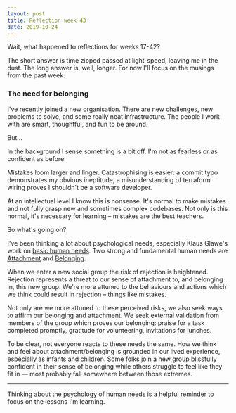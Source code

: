 ```yaml
---
layout: post
title: Reflection week 43
date: 2019-10-24
---
```


Wait, what happened to reflections for weeks 17-42?

The short answer is time zipped passed at light-speed, leaving me in the dust. The long answer is, well, longer. For now I'll focus on the musings from the past week.  

### The need for belonging

I've recently joined a new organisation. There are new challenges, new problems to solve, and some really neat infrastructure. The people I work with are smart, thoughtful, and fun to be around. 

But...

In the background I sense something is a bit off. I'm not as fearless or as confident as before. 

Mistakes loom larger and linger. Catastrophising is easier: a commit typo demonstrates my obvious ineptitude, a misunderstanding of terraform wiring proves I shouldn't be a software developer.

At an intellectual level I know this is nonsense. It's normal to make mistakes and not fully grasp new and sometimes complex codebases. Not only is this normal, it's necessary for learning – mistakes are the best teachers.

So what's going on?

I've been thinking a lot about psychological needs, especially Klaus Glawe's work on [basic human needs](https://www.thescienceofpsychotherapy.com/basic-psychological-needs/). Two strong and fundamental human needs are [Attachment](https://www.thescienceofpsychotherapy.com/glossary/attachment/) and [Belonging](https://en.wikipedia.org/wiki/Belongingness).

When we enter a new social group the risk of rejection is heightened. Rejection represents a threat to our sense of attachment to, and belonging in, this new group. We're more attuned to the behaviours and actions which we think could result in rejection – things like mistakes.

Not only are we more attuned to these perceived risks, we also seek ways to affirm our belonging and attachment. We seek external validation from members of the group which proves our belonging: praise for a task completed promptly, gratitude for volunteering, invitations for lunches. 

To be clear, not everyone reacts to these needs the same. How we think and feel about attachment/belonging is grounded in our lived experience, especially as infants and children. Some folks join a new group blissfully confident in their sense of belonging while others struggle to feel like they fit in –– most probably fall somewhere between those extremes.

_________

Thinking about the psychology of human needs is a helpful reminder to focus on the lessons I'm learning.
